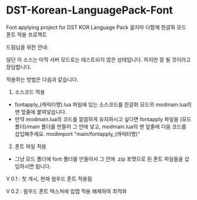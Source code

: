 # DST-Korean-LanguagePack-Font
Font applying project for DST KOR Language Pack
굶지마 다함께 한글화 모드 폰트 적용 프로젝트

드림님을 위한 안내:

일단 이 소스는 아직 서버 모드로는 테스트되지 않은 상태입니다. 하지만 잘 될 것이라고 장담합니다.

적용하는 방법은 다음과 같습니다.
1. 소스코드 적용
- fontapply_(캐릭터명).lua 파일에 있는 소스코드를 한글화 모드의 modmain.lua의 맨 앞줄에 붙여넣습니다.
- 만약 modmain.lua의 코드를 깔끔하게 유지하시고 싶다면 fontapply 파일을 (모드 폴더)/main 폴더를 만들어 그 안에 넣고, modmain.lua의 맨 앞줄에 다음 코드를 삽입해주세요.
     modimport "main/fontapply_(캐릭터명)"
    
2. 폰트 파일 적용
- 그냥 모드 폴더에 font 폴더를 만들어서 그 안에 .zip 포맷으로 된 폰트 파일들을 삽입하시면 됩니다.

V 0.1
: 첫 개시, 현재 웜우드 폰트 적용됨

V 0.2
: 웜우드 폰트 텍스쳐에 밉맵 적용 해제하여 최적화
